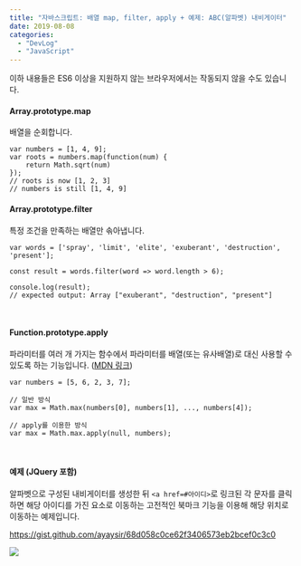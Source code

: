 ```yaml
---
title: "자바스크립트: 배열 map, filter, apply + 예제: ABC(알파벳) 내비게이터"
date: 2019-08-08
categories: 
  - "DevLog"
  - "JavaScript"
---
```


이하 내용들은 ES6 이상을 지원하지 않는 브라우저에서는 작동되지 않을 수도 있습니다.

#### Array.prototype.map

배열을 순회합니다.

```
var numbers = [1, 4, 9];
var roots = numbers.map(function(num) {
    return Math.sqrt(num)
});
// roots is now [1, 2, 3]
// numbers is still [1, 4, 9]
```

#### Array.prototype.filter

특정 조건을 만족하는 배열만 솎아냅니다.

```
var words = ['spray', 'limit', 'elite', 'exuberant', 'destruction', 'present'];

const result = words.filter(word => word.length > 6);

console.log(result);
// expected output: Array ["exuberant", "destruction", "present"]
```

 

#### Function.prototype.apply

파라미터를 여러 개 가지는 함수에서 파라미터를 배열(또는 유사배열)로 대신 사용할 수 있도록 하는 기능입니다. ([MDN 링크](https://developer.mozilla.org/ko/docs/Web/JavaScript/Reference/Global_Objects/Function/apply))

```
var numbers = [5, 6, 2, 3, 7];

// 일반 방식
var max = Math.max(numbers[0], numbers[1], ..., numbers[4]);

// apply를 이용한 방식
var max = Math.max.apply(null, numbers);
```

 

#### 예제 (JQuery 포함)

알파벳으로 구성된 내비게이터를 생성한 뒤 `<a href=#아이디>`로 링크된 각 문자를 클릭하면 해당 아이디를 가진 요소로 이동하는 고전적인 북마크 기능을 이용해 해당 위치로 이동하는 예제입니다.

https://gist.github.com/ayaysir/68d058c0ce62f3406573eb2bcef0c3c0

![](./assets/img/wp-content/uploads/2019/08/스크린샷-2019-08-09-오전-1.42.04-563x1024.png)
